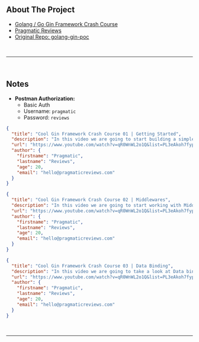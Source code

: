 ## About The Project

- [Golang / Go Gin Framework Crash Course](https://www.youtube.com/watch?v=qR0WnWL2o1Q&list=PL3eAkoh7fypr8zrkiygiY1e9osoqjoV9w)
- [Pragmatic Reviews](https://gitlab.com/pragmaticreviews)
- [Original Repo: golang-gin-poc](https://gitlab.com/pragmaticreviews/golang-gin-poc)

&nbsp;

---

&nbsp;

## Notes

- **Postman Authorization:**
  - Basic Auth
  - Username: `pragmatic`
  - Password: `reviews`

```json
{
  "title": "Cool Gin Framework Crash Course 01 | Getting Started",
  "description": "In this video we are going to start building a simple API using Golang's Gin HTTP Framework.",
  "url": "https://www.youtube.com/watch?v=qR0WnWL2o1Q&list=PL3eAkoh7fypr8zrkiygiY1e9osoqjoV9w&index=1",
  "author": {
    "firstname": "Pragmatic",
    "lastname": "Reviews",
    "age": 20,
    "email": "hello@pragmaticreviews.com"
  }
}

{
  "title": "Cool Gin Framework Crash Course 02 | Middlewares",
  "description": "In this video we are going to start working with Middlewares using Golang's Gin HTTP Framework",
  "url": "https://www.youtube.com/watch?v=qR0WnWL2o1Q&list=PL3eAkoh7fypr8zrkiygiY1e9osoqjoV9w&index=2",
  "author": {
    "firstname": "Pragmatic",
    "lastname": "Reviews",
    "age": 20,
    "email": "hello@pragmaticreviews.com"
  }
}

{
  "title": "Cool Gin Framework Crash Course 03 | Data Binding",
  "description": "In this video we are going to take a look at Data binding and Validation using Golang's Gin HTTP Framework",
  "url": "https://www.youtube.com/watch?v=qR0WnWL2o1Q&list=PL3eAkoh7fypr8zrkiygiY1e9osoqjoV9w&index=3",
  "author": {
    "firstname": "Pragmatic",
    "lastname": "Reviews",
    "age": 20,
    "email": "hello@pragmaticreviews.com"
  }
}
```

&nbsp;

---

&nbsp;
